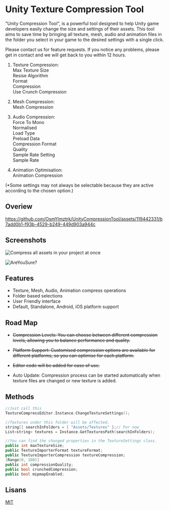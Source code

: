 
# Unity Texture Compression Tool

"Unity Compression Tool", is a powerful tool designed to help Unity game developers easily change the size and settings of their assets. This tool aims to save time by bringing all texture, mesh, audio and animation files in the folder you select in your game to the desired settings with a single click.

Please contact us for feature requests.
If you notice any problems, please get in contact and we will get back to you within 12 hours.

1. Texture Compression:\
Max Texture Size\
Resise Algorithm\
Format\
Compression\
Use Crunch Compression

2. Mesh Compression:\
Mesh Compression

3. Audio Compression:\
Force To Mono\
Normalised\
Load Type\
Preload Data\
Compression Format\
Quality\
Sample Rate Setting\
Sample Rate

4. Animation Optimisation:\
Animation Compression

(*Some settings may not always be selectable because they are active according to the chosen option.)

## Overiew
https://github.com/OsmYlmztrk/UnityCompressionTool/assets/119442331/b7add0b1-f93b-4529-b249-449d903a944c

## Screenshots

![Compress all assets in your project at once](https://github.com/OsmYlmztrk/TextureCompress/assets/119442331/1d109e38-88b9-475e-840a-8ab14d5b8116)

![AreYouSure?](https://github.com/OsmYlmztrk/TextureCompress/assets/119442331/d6aad9df-9853-4b77-8be7-ed813152ec1a)

  
## Features

- Texture, Mesh, Audio, Animation compress operations
- Folder based selections
- User Friendly interface
- Default, Standalone, Android, iOS platform support

  
## Road Map

- ~~Compression Levels: You can choose between different compression levels, allowing you to balance performance and quality.~~

- ~~Platform Support: Customised compression options are available for different platforms, so you can optimise for each platform.~~

- ~~Editor code will be added for ease of use.~~
  
- Auto Update: Compression process can be started automatically when texture files are changed or new texture is added.


  
## Methods

```c++
//Just call this
TextureCompressEditor.Instance.ChangeTextureSettings();

//Textures under this folder will be affected.
string[] searchInFolders = { "Assets/Textures" };// For now
List<string> textures = Instance.GetTexturesPath(searchInFolders);

//You can find the changed properties in the TextureSettings class.
public int maxTextureSize;
public TextureImporterFormat textureFormat;
public TextureImporterCompression textureCompression;
[Range(0, 100)] 
public int compressionQuality;
public bool crunchedCompression;
public bool mipmapEnabled;
```

  
## Lisans

[MIT](https://choosealicense.com/licenses/mit/)

  
